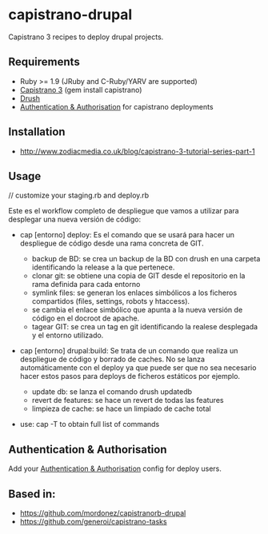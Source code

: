 capistrano-drupal
====================
Capistrano 3 recipes to deploy drupal projects.

## Requirements

* Ruby >= 1.9 (JRuby and C-Ruby/YARV are supported)
* [Capistrano 3](http://www.capistranorb.com/documentation/getting-started/installation/) (gem install capistrano)
* [Drush](https://github.com/drush-ops/drush)
* [Authentication & Authorisation](http://www.capistranorb.com/documentation/getting-started/authentication-and-authorisation/) for capistrano deployments

## Installation

* http://www.zodiacmedia.co.uk/blog/capistrano-3-tutorial-series-part-1

## Usage
// customize your staging.rb and deploy.rb

Este es el workflow completo de despliegue que vamos a utilizar para desplegar una nueva versión de código:
* cap [entorno] deploy: Es el comando que se usará para hacer un despliegue de código desde una rama concreta de GIT.
    * backup de BD: se crea un backup de la BD con drush en una carpeta identificando la release a la que pertenece.
    * clonar git: se obtiene una copia de GIT desde el repositorio en la rama definida para cada entorno
    * symlink files: se generan los enlaces simbólicos a los ficheros compartidos (files, settings, robots y htaccess).
    * se cambia el enlace simbólico que apunta a la nueva versión de código en el docroot de apache.
    * tagear GIT: se crea un tag en git identificando la realese desplegada y el entorno utilizado.
* cap [entorno] drupal:build: Se trata de un comando que realiza un despliegue de código y borrado de caches. No se lanza automáticamente con el deploy ya que puede ser que no sea necesario hacer estos pasos para deploys de ficheros estáticos por ejemplo.
    * update db: se lanza el comando drush updatedb
    * revert de features: se hace un revert de todas las features
    * limpieza de cache: se hace un limpiado de cache total

* use: cap -T to obtain full list of commands

## Authentication & Authorisation

Add your [Authentication & Authorisation](http://www.capistranorb.com/documentation/getting-started/authentication-and-authorisation/) config for deploy users.


## Based in:
* https://github.com/mordonez/capistranorb-drupal
* https://github.com/generoi/capistrano-tasks

